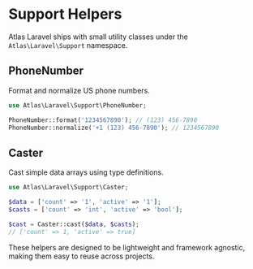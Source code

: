 # Support Helpers

Atlas Laravel ships with small utility classes under the `Atlas\Laravel\Support` namespace.

## PhoneNumber

Format and normalize US phone numbers.

```php
use Atlas\Laravel\Support\PhoneNumber;

PhoneNumber::format('1234567890'); // (123) 456-7890
PhoneNumber::normalize('+1 (123) 456-7890'); // 1234567890
```

## Caster

Cast simple data arrays using type definitions.

```php
use Atlas\Laravel\Support\Caster;

$data = ['count' => '1', 'active' => '1'];
$casts = ['count' => 'int', 'active' => 'bool'];

$cast = Caster::cast($data, $casts);
// ['count' => 1, 'active' => true]
```

These helpers are designed to be lightweight and framework agnostic, making them easy to reuse across projects.
